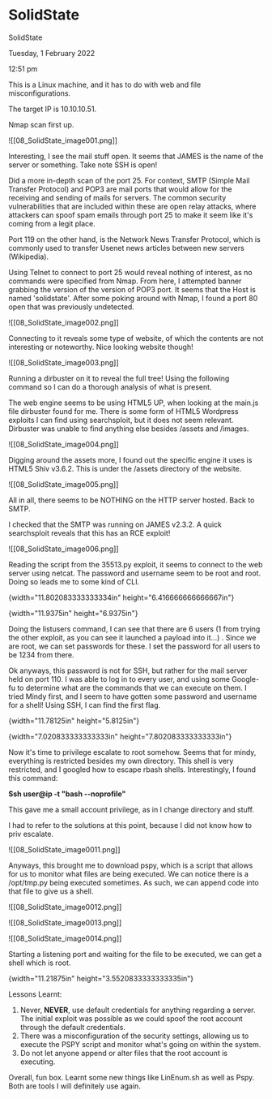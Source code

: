 # SolidState

SolidState

Tuesday, 1 February 2022

12:51 pm

&#x20;

This is a Linux machine, and it has to do with web and file misconfigurations.

The target IP is 10.10.10.51.

&#x20;

Nmap scan first up.

!\[\[08\_SolidState\_image001.png]]

&#x20;

Interesting, I see the mail stuff open. It seems that JAMES is the name of the server or something. Take note SSH is open!

&#x20;

Did a more in-depth scan of the port 25. For context, SMTP (Simple Mail Transfer Protocol) and POP3 are mail ports that would allow for the receiving and sending of mails for servers. The common security vulnerabilities that are included within these are open relay attacks, where attackers can spoof spam emails through port 25 to make it seem like it's coming from a legit place.

&#x20;

Port 119 on the other hand, is the Network News Transfer Protocol, which is commonly used to transfer Usenet news articles between new servers (Wikipedia).

&#x20;

Using Telnet to connect to port 25 would reveal nothing of interest, as no commands were specified from Nmap. From here, I attempted banner grabbing the version of the version of POP3 port. It seems that the Host is named 'solidstate'. After some poking around with Nmap, I found a port 80 open that was previously undetected.

&#x20;

!\[\[08\_SolidState\_image002.png]]

&#x20;

Connecting to it reveals some type of website, of which the contents are not interesting or noteworthy. Nice looking website though!

!\[\[08\_SolidState\_image003.png]]

Running a dirbuster on it to reveal the full tree! Using the following command so I can do a thorough analysis of what is present.

&#x20;

The web engine seems to be using HTML5 UP, when looking at the main.js file dirbuster found for me. There is some form of HTML5 Wordpress exploits I can find using searchsploit, but it does not seem relevant. Dirbuster was unable to find anything else besides /assets and /images.

!\[\[08\_SolidState\_image004.png]]

Digging around the assets more, I found out the specific engine it uses is HTML5 Shiv v3.6.2. This is under the /assets directory of the website.

&#x20;

!\[\[08\_SolidState\_image005.png]]

&#x20;

All in all, there seems to be NOTHING on the HTTP server hosted. Back to SMTP.

&#x20;

I checked that the SMTP was running on JAMES v2.3.2. A quick searchsploit reveals that this has an RCE exploit!

&#x20;

!\[\[08\_SolidState\_image006.png]]

&#x20;

Reading the script from the 35513.py exploit, it seems to connect to the web server using netcat. The password and username seem to be root and root. Doing so leads me to some kind of CLI.

{width="11.802083333333334in" height="6.416666666666667in"}

&#x20;

{width="11.9375in" height="6.9375in"}

Doing the listusers command, I can see that there are 6 users (1 from trying the other exploit, as you can see it launched a payload into it...) . Since we are root, we can set passwords for these. I set the password for all users to be 1234 from there.

&#x20;

Ok anyways, this password is not for SSH, but rather for the mail server held on port 110. I was able to log in to every user, and using some Google-fu to determine what are the commands that we can execute on them. I tried Mindy first, and I seem to have gotten some password and username for a shell! Using SSH, I can find the first flag.

&#x20;

{width="11.78125in" height="5.8125in"}

&#x20;

{width="7.020833333333333in" height="7.802083333333333in"}

&#x20;

Now it's time to privilege escalate to root somehow. Seems that for mindy, everything is restricted besides my own directory. This shell is very restricted, and I googled how to escape rbash shells. Interestingly, I found this command:

**Ssh user@ip -t "bash --noprofile"**

This gave me a small account privilege, as in I change directory and stuff.

I had to refer to the solutions at this point, because I did not know how to priv escalate.

&#x20;

!\[\[08\_SolidState\_image0011.png]]

&#x20;

Anyways, this brought me to download pspy, which is a script that allows for us to monitor what files are being executed. We can notice there is a /opt/tmp.py being executed sometimes. As such, we can append code into that file to give us a shell.

&#x20;

!\[\[08\_SolidState\_image0012.png]]

&#x20;

!\[\[08\_SolidState\_image0013.png]]

&#x20;

!\[\[08\_SolidState\_image0014.png]]

&#x20;

&#x20;

Starting a listening port and waiting for the file to be executed, we can get a shell which is root.

&#x20;

{width="11.21875in" height="3.5520833333333335in"}

&#x20;

Lessons Learnt:

1. Never, **NEVER**, use default credentials for anything regarding a server. The initial exploit was possible as we could spoof the root account through the default credentials.
2. There was a misconfiguration of the security settings, allowing us to execute the PSPY script and monitor what's going on within the system.
3. Do not let anyone append or alter files that the root account is executing.

&#x20;

Overall, fun box. Learnt some new things like LinEnum.sh as well as Pspy. Both are tools I will definitely use again.

&#x20;

&#x20;

&#x20;

&#x20;

&#x20;

&#x20;
